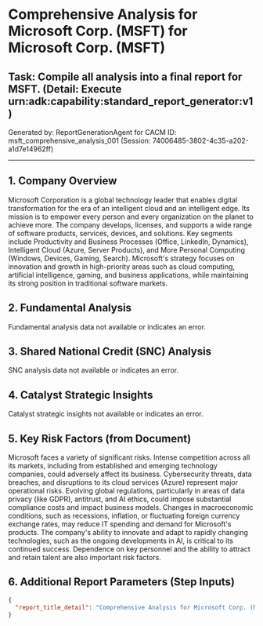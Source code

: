 # Comprehensive Analysis for Microsoft Corp. (MSFT) for Microsoft Corp. (MSFT)

## Task: Compile all analysis into a final report for MSFT. (Detail: Execute urn:adk:capability:standard_report_generator:v1)

Generated by: ReportGenerationAgent for CACM ID: msft_comprehensive_analysis_001 (Session: 74006485-3802-4c35-a202-a1d7e14962ff)

---

## 1. Company Overview

Microsoft Corporation is a global technology leader that enables digital transformation for the era of an intelligent cloud and an intelligent edge. Its mission is to empower every person and every organization on the planet to achieve more. The company develops, licenses, and supports a wide range of software products, services, devices, and solutions. Key segments include Productivity and Business Processes (Office, LinkedIn, Dynamics), Intelligent Cloud (Azure, Server Products), and More Personal Computing (Windows, Devices, Gaming, Search). Microsoft's strategy focuses on innovation and growth in high-priority areas such as cloud computing, artificial intelligence, gaming, and business applications, while maintaining its strong position in traditional software markets.


## 2. Fundamental Analysis

Fundamental analysis data not available or indicates an error.


## 3. Shared National Credit (SNC) Analysis

SNC analysis data not available or indicates an error.


## 4. Catalyst Strategic Insights

Catalyst strategic insights not available or indicates an error.


## 5. Key Risk Factors (from Document)

Microsoft faces a variety of significant risks. Intense competition across all its markets, including from established and emerging technology companies, could adversely affect its business. Cybersecurity threats, data breaches, and disruptions to its cloud services (Azure) represent major operational risks. Evolving global regulations, particularly in areas of data privacy (like GDPR), antitrust, and AI ethics, could impose substantial compliance costs and impact business models. Changes in macroeconomic conditions, such as recessions, inflation, or fluctuating foreign currency exchange rates, may reduce IT spending and demand for Microsoft's products. The company's ability to innovate and adapt to rapidly changing technologies, such as the ongoing developments in AI, is critical to its continued success. Dependence on key personnel and the ability to attract and retain talent are also important risk factors.


## 6. Additional Report Parameters (Step Inputs)

```json
{
  "report_title_detail": "Comprehensive Analysis for Microsoft Corp. (MSFT)"
}
```